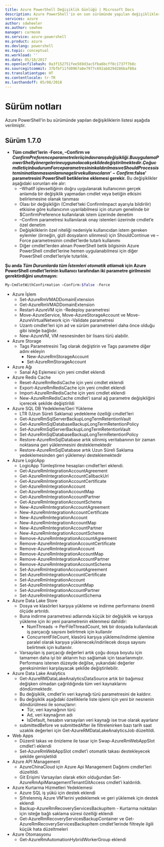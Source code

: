```yaml
---
title: Azure PowerShell Değişiklik Günlüğü | Microsoft Docs
description: Azure PowerShell'in en son sürümünde yapılan değişikliklerin geçmişi aşağıda verilmiştir.
services: azure
author: sdwheeler
ms.author: sewhee
manager: carmonm
ms.service: azure-powershell
ms.product: azure
ms.devlang: powershell
ms.topic: conceptual
ms.workload: ''
ms.date: 05/18/2017
ms.openlocfilehash: 0a3f152751fee569d3ac5fba6bcff8c1737f7b8c
ms.sourcegitcommit: 37bfbf11fd0967a8e7977c692ab829d286baf88a
ms.translationtype: HT
ms.contentlocale: tr-TR
ms.lasthandoff: 05/08/2018
---
```

# <a name="release-notes"></a>Sürüm notları

Azure PowerShell'in bu sürümünde yapılan değişikliklerin listesi aşağıda verilmiştir.

## <a name="version-170"></a>Sürüm 1.7.0

* **Tüm cmdlet’lerin -Force, –Confirm ve $ConfirmPreference parametreleri için davranış değişikliği. Bu uygulama PowerShell yönergelerine uygun olacak şekilde değiştirilmektedir. Çoğu cmdlet için bu durum Force parametresinin kaldırılması ve ShouldProcess isteminin atlanması anlamına gelir ve kullanıcıların ‘-Confirm:$false’ parametresini PowerShell betiklerine eklemesi gerekir.** Bu değişiklikler aşağıdaki sorunları ele alır:
  - –WhatIf işlevselliğinin doğru uygulanarak kullanıcının gerçek anlamda bir değişiklik yapmadan cmdlet veya betiğin etkisini belirlemesine olanak tanıması
  - Olası bir değişikliğin (Cmdlet’teki ConfirmImpact ayarıyla bildirilir) etkisine göre kullanıcının uyarılabilmesi için oturum genelinde bir $ConfirmPreference kullanılarak istem üzerinde denetim
  - –Confirm parametresi kullanılarak onay istemleri üzerinde cmdlet’e özel denetim
  - Değişikliklerin özel niteliği nedeniyle kullanıcıdan istem gereken eylemler (örneğin, gizli dosyaların silinmesi) için ShouldContinue ve –Force parametresinin cmdlet’lerde tutarlı kullanımı
  - Diğer cmdlet’lerden alınan PowerShell betik bilgisinin Azure PowerShell cmdlet’lerine hemen uygulanabilmesi için diğer PowerShell cmdlet’leriyle tutarlılık.

**Şu anda *Tüm Durumlarda tüm İstemleri otomatik atlamak* için Azure PowerShell cmdlet’lerinin kullanıcı tarafından iki parametre girilmesini gerektirdiğini unutmayın:**
```powershell
My-CmdletWithConfirmation –Confirm:$false -Force
```
* Azure İşlem
  - Set-AzureRmVMADDomainExtension
  - Get-AzureRmVMADDomainExtension
  - Restart-AzureVM için -Redeploy parametresi
  - Move-AzureService, Move-AzureStorageAccount ve Move-AzureVirtualNetwork için -Validate parametresi
  - Uzantı cmdlet’leri için ad ve sürüm parametreleri daha önce olduğu gibi isteğe bağlıdır.
  - New-AzureVM, VM nesnesinden bir lisans türü alabilir.
* Azure Storage
  - Tags Parametresini Tag olarak değiştirin ve Tags parametre diğer adını ekleyin
    + New-AzureRmStorageAccount
    + Set-AzureRmStorageAccount
* Azure Ağı
  - Sanal Ağ Eşlemesi için yeni cmdlet eklendi
* Azure Redis Cache
  - Reset-AzureRmRedisCache için yeni cmdlet eklendi
  - Export-AzureRmRedisCache için yeni cmdlet eklendi
  - Import-AzureRmRedisCache için yeni cmdlet eklendi
  - New-AzureRmRedisCache cmdlet’i sanal ağ parametre değişikliğini içerecek şekilde değiştirildi
* Azure SQL DB Yedekleme/Geri Yükleme
  - LTR (Uzun Süreli Saklama) yedekleme özelliği cmdlet’leri
  - Get-AzureRmSqlServerBackupLongTermRetentionVault
  - Get-AzureRmSqlDatabaseBackupLongTermRetentionPolicy
  - Set-AzureRmSqlServerBackupLongTermRetentionVault
  - Set-AzureRmSqlDatabaseBackupLongTermRetentionPolicy
  - Restore-AzureRmSqlDatabase artık silinmiş veritabanının bir zaman noktasına geri yüklenmesini desteklemektedir
  - Restore-AzureRmSqlDatabase artık Uzun Süreli Saklama yedeklemesinden geri yüklemeyi desteklemektedir
* Azure LogicApp
  - LogicApp Tümleştirme hesapları cmdlet’leri eklendi.
  - Get-AzureRmIntegrationAccountAgreement
  - Get-AzureRmIntegrationAccountCallbackUrl
  - Get-AzureRmIntegrationAccountCertificate
  - Get-AzureRmIntegrationAccount
  - Get-AzureRmIntegrationAccountMap
  - Get-AzureRmIntegrationAccountPartner
  - Get-AzureRmIntegrationAccountSchema
  - New-AzureRmIntegrationAccountAgreement
  - New-AzureRmIntegrationAccountCertificate
  - New-AzureRmIntegrationAccount
  - New-AzureRmIntegrationAccountMap
  - New-AzureRmIntegrationAccountPartner
  - New-AzureRmIntegrationAccountSchema
  - Remove-AzureRmIntegrationAccountAgreement
  - Remove-AzureRmIntegrationAccountCertificate
  - Remove-AzureRmIntegrationAccount
  - Remove-AzureRmIntegrationAccountMap
  - Remove-AzureRmIntegrationAccountPartner
  - Remove-AzureRmIntegrationAccountSchema
  - Set-AzureRmIntegrationAccountAgreement
  - Set-AzureRmIntegrationAccountCertificate
  - Set-AzureRmIntegrationAccount
  - Set-AzureRmIntegrationAccountMap
  - Set-AzureRmIntegrationAccountPartner
  - Set-AzureRmIntegrationAccountSchema
* Azure Data Lake Store
  - Dosya ve klasörleri karşıya yükleme ve indirme performansı önemli ölçüde artırıldı.
  - Buna indirme parametresi adlarında küçük bir değişiklik ve karşıya yükleme için iki yeni parametrenin eklenmesi dahildir:
    + NumThreads -> PerFileThreadCount, tek bir dosyada kullanılacak iş parçacığı sayısını belirtmek için kullanılır
    + ConcurrentFileCount, klasörü karşıya yükleme/indirme işlemine paralel olarak karşıya yüklenecek/indirilecek dosya sayısını belirtmek için kullanılır.
  - Varsayılan iş parçacığı değerleri artık çoğu dosya boyutu için tamamen daha iyi bir aktarım hızı sağlamak için tasarlanmıştır. Performans istenen düzeyde değilse, yukarıdaki değerler gereksinimleri karşılayacak şekilde değiştirilebilir.
* Azure Data Lake Analytics
  - Get-AzureRMDataLakeAnalyticsDataSource artık bir bağımsız değişken olmadan çağrıldığında tüm veri kaynaklarını döndürmektedir.
  - Bu değişiklik, cmdlet’in veri kaynağı türü parametresini de kaldırır.
  - Bu değişiklik aşağıdaki özelliklerle liste işlemi için yeni bir nesnenin döndürülmesi ile sonuçlanır:
    + Tür, veri kaynağının türü
    + Ad, veri kaynağının adı
    + IsDefault, hesabın varsayılan veri kaynağı ise true olarak ayarlanır
  - submittedBefore ve submittedAfter ile filtrelenirken bazı tarih saat uzaklık değerleri için Get-AzureRMDataLakeAnalyticsJob düzeltildi.
* Web Apps
  - Düzenli takas ve önizleme ile tasar için Swap-AzureRmWebAppSlot cmdlet’i eklendi
  - Set-AzureRmWebAppSlot cmdlet’i otomatik takası destekleyecek şekilde genişletildi
* Azure API Management
  - AzureChinaCloud için Azure Api Management Dağıtımı cmdlet’leri düzeltildi.
  - Git Erişimi Varsayılan olarak etkin olduğundan Set-AzureRmApiManagementTenantGitAccess cmdlet’i kaldırıldı.
* Azure Kurtarma Hizmetleri Yedeklemesi
  - Azure SQL iş yükü için destek eklendi
  - Şifrelenmiş Azure VM’lerini yedeklemek ve geri yüklemek için destek eklendi
  - Backup-AzureRmRecoveryServicesBackupItem - Kurtarma noktaları için isteğe bağlı saklama süresi özelliği eklendi
  - Get-AzureRmRecoveryServicesBackupContainer ve Get-AzureRmRecoveryServicesBackupItem cmdlet’lerinde filtreyle ilgili küçük hata düzeltmeleri
* Azure Otomasyonu
  - Get-AzureRmAutomationHybridWorkerGroup eklendi
